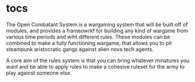 # tocs
The Open Combatant System is a wargaming system that will be built off of modules, and provides a frameowrkf for building any kind of wargame from various time periods and wiht different rules. These modules can be combined to make a fully functioning wargame, that allows you to pit steampunk aristocratic gangs against alien nova tech agents.

A core aim of the rules system is that you can bring whatever minatures you want and be able to apply rules to make a cohesive ruleset for the army to play against someone else.




